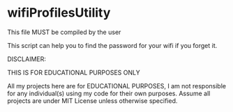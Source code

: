 # wifiProfilesUtility


This file MUST be compiled by the user

This script can help you to find the password for your wifi if you forget it.

DISCLAIMER:

THIS IS FOR EDUCATIONAL PURPOSES ONLY

All my projects here are for EDUCATIONAL PURPOSES, I am not responsible for any individual(s) using my code for their own purposes. Assume all projects are under MIT License unless otherwise specified.


